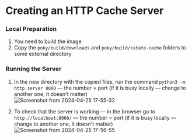 # Creating an HTTP Cache Server
### Local Preparation
1) You need to build the image  
2) Copy the `poky/build/downloads` and `poky/build/sstate-cache` folders to some external directory  

### Running the Server
1) In the new directory with the copied files, run the command `python3 -m http.server 8000` — the number = port (if it is busy locally — change to another one, it doesn't matter)  
![Screenshot from 2024-04-25 17-55-32](https://github.com/moevm/os_profiling/assets/90711883/ef1cfd20-acf7-4cfc-b9af-8926f4343546)

2) To check that the server is working — in the browser go to `http://localhost:8000/` — the number = port (if it is busy locally — change to another one, it doesn't matter)  
![Screenshot from 2024-04-25 17-56-55](https://github.com/moevm/os_profiling/assets/90711883/976a1b69-15ca-4d47-bf92-09edbdb339c9)
